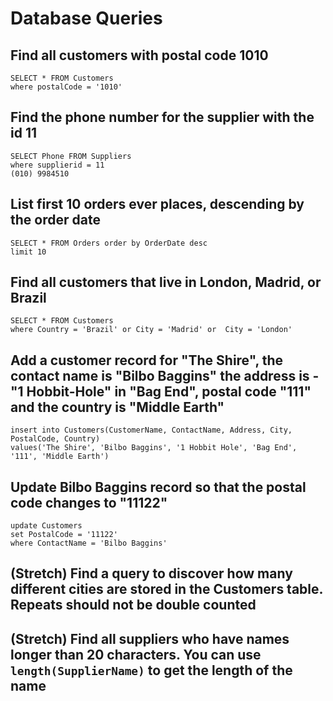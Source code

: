 # Database Queries

## Find all customers with postal code 1010

    SELECT * FROM Customers
    where postalCode = '1010'

## Find the phone number for the supplier with the id 11

    SELECT Phone FROM Suppliers
    where supplierid = 11
    (010) 9984510

## List first 10 orders ever places, descending by the order date

    SELECT * FROM Orders order by OrderDate desc
    limit 10

## Find all customers that live in London, Madrid, or Brazil

    SELECT * FROM Customers
    where Country = 'Brazil' or City = 'Madrid' or  City = 'London'

## Add a customer record for "The Shire", the contact name is "Bilbo Baggins" the address is -"1 Hobbit-Hole" in "Bag End", postal code "111" and the country is "Middle Earth"

    insert into Customers(CustomerName, ContactName, Address, City, PostalCode, Country)
    values('The Shire', 'Bilbo Baggins', '1 Hobbit Hole', 'Bag End', '111', 'Middle Earth')

## Update Bilbo Baggins record so that the postal code changes to "11122"

    update Customers
    set PostalCode = '11122'
    where ContactName = 'Bilbo Baggins'

## (Stretch) Find a query to discover how many different cities are stored in the Customers table. Repeats should not be double counted

## (Stretch) Find all suppliers who have names longer than 20 characters. You can use `length(SupplierName)` to get the length of the name
